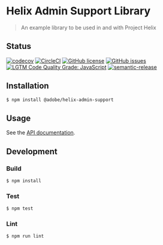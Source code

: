 # Helix Admin Support Library

> An example library to be used in and with Project Helix

## Status
[![codecov](https://img.shields.io/codecov/c/github/adobe/helix-admin-support.svg)](https://codecov.io/gh/adobe/helix-admin-support)
[![CircleCI](https://dl.circleci.com/status-badge/img/gh/adobe/helix-admin-support/tree/main.svg?style=shield&circle-token=280a51d5da6b103f650c75d5e7e325cf6efa825c)](https://circleci.com/gh/adobe/helix-admin-support)
[![GitHub license](https://img.shields.io/github/license/adobe/helix-admin-support.svg)](https://github.com/adobe/helix-admin-support/blob/master/LICENSE.txt)
[![GitHub issues](https://img.shields.io/github/issues/adobe/helix-admin-support.svg)](https://github.com/adobe/helix-admin-support/issues)
[![LGTM Code Quality Grade: JavaScript](https://img.shields.io/lgtm/grade/javascript/g/adobe/helix-admin-support.svg?logo=lgtm&logoWidth=18)](https://lgtm.com/projects/g/adobe/helix-admin-support)
[![semantic-release](https://img.shields.io/badge/%20%20%F0%9F%93%A6%F0%9F%9A%80-semantic--release-e10079.svg)](https://github.com/semantic-release/semantic-release)

## Installation

```bash
$ npm install @adobe/helix-admin-support
```

## Usage

See the [API documentation](docs/API.md).

## Development

### Build

```bash
$ npm install
```

### Test

```bash
$ npm test
```

### Lint

```bash
$ npm run lint
```
